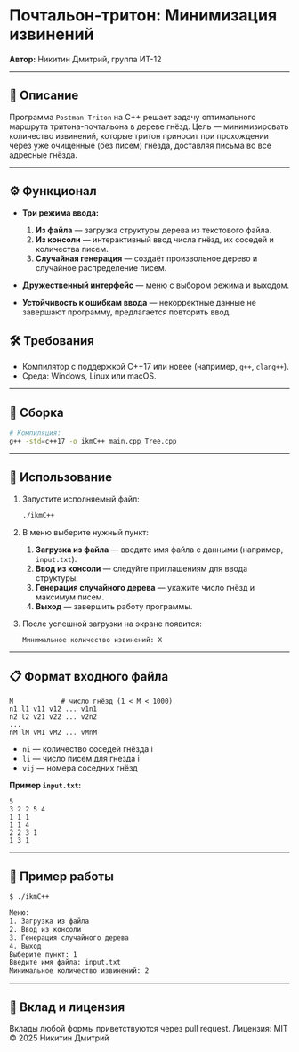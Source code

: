 # Почтальон-тритон: Минимизация извинений

**Автор:** Никитин Дмитрий, группа ИТ-12

---

## 📖 Описание

Программа `Postman Triton` на C++ решает задачу оптимального маршрута тритона-почтальона в дереве гнёзд. Цель — минимизировать количество извинений, которые тритон приносит при прохождении через уже очищенные (без писем) гнёзда, доставляя письма во все адресные гнёзда.

---

## ⚙️ Функционал

* **Три режима ввода:**

  1. **Из файла** — загрузка структуры дерева из текстового файла.
  2. **Из консоли** — интерактивный ввод числа гнёзд, их соседей и количества писем.
  3. **Случайная генерация** — создаёт произвольное дерево и случайное распределение писем.

* **Дружественный интерфейс** — меню с выбором режима и выходом.

* **Устойчивость к ошибкам ввода** — некорректные данные не завершают программу, предлагается повторить ввод.

## 🛠 Требования

* Компилятор с поддержкой C++17 или новее (например, `g++`, `clang++`).
* Среда: Windows, Linux или macOS.

---

## 📂 Сборка

```bash
# Компиляция:
g++ -std=c++17 -o ikmC++ main.cpp Tree.cpp
```

---

## 🚀 Использование

1. Запустите исполняемый файл:

   ```bash
   ./ikmC++
   ```
2. В меню выберите нужный пункт:

   1. **Загрузка из файла** — введите имя файла с данными (например, `input.txt`).
   2. **Ввод из консоли** — следуйте приглашениям для ввода структуры.
   3. **Генерация случайного дерева** — укажите число гнёзд и максимум писем.
   4. **Выход** — завершить работу программы.
3. После успешной загрузки на экране появится:

   ```
   Минимальное количество извинений: X
   ```

---

## 📋 Формат входного файла

```
M            # число гнёзд (1 < M < 1000)
n1 l1 v11 v12 ... v1n1
n2 l2 v21 v22 ... v2n2
...
nM lM vM1 vM2 ... vMnM
```

* `ni` — количество соседей гнёзда i
* `li` — число писем для гнезда i
* `vij` — номера соседних гнёзд

**Пример `input.txt`:**

```
5
3 2 2 5 4
1 1 1
1 1 4
2 2 3 1
1 3 1
```

---

## 🎯 Пример работы

```bash
$ ./ikmC++

Меню:
1. Загрузка из файла
2. Ввод из консоли
3. Генерация случайного дерева
4. Выход
Выберите пункт: 1
Введите имя файла: input.txt
Минимальное количество извинений: 2
```

---

## 🤝 Вклад и лицензия

Вклады любой формы приветствуются через pull request.
Лицензия: MIT © 2025 Никитин Дмитрий
